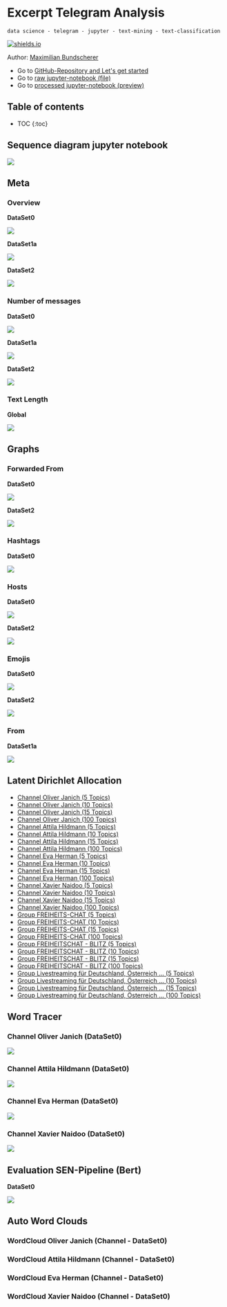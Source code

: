 # Excerpt Telegram Analysis

``data science - telegram - jupyter - text-mining - text-classification``

[![shields.io](https://img.shields.io/badge/license-Apache2-blue.svg)](http://www.apache.org/licenses/LICENSE-2.0.txt)

Author: [Maximilian Bundscherer](https://bundscherer-online.de)

- Go to [GitHub-Repository and Let's get started](https://github.com/maxbundscherer/telegram-analysis)
- Go to [raw jupyter-notebook (file)](https://github.com/maxbundscherer/telegram-analysis/blob/master/notebooks/Telegram.ipynb)
- Go to [processed jupyter-notebook (preview)](https://nbviewer.jupyter.org/github/maxbundscherer/telegram-analysis/blob/master/notebooks/Telegram-out.ipynb)

## Table of contents

* TOC
{:toc}

## Sequence diagram jupyter notebook

![](./seq/seq.svg)

## Meta

### Overview

**DataSet0**

[<img src="https://raw.githubusercontent.com/maxbundscherer/telegram-analysis/master/notebooks/output/meta-overview-dataSet0.png">](https://raw.githubusercontent.com/maxbundscherer/telegram-analysis/master/notebooks/output/meta-overview-dataSet0.png)

**DataSet1a**

[<img src="https://raw.githubusercontent.com/maxbundscherer/telegram-analysis/master/notebooks/output/meta-overview-dataSet1a.png">](https://raw.githubusercontent.com/maxbundscherer/telegram-analysis/master/notebooks/output/meta-overview-dataSet1a.png)

**DataSet2**

[<img src="https://raw.githubusercontent.com/maxbundscherer/telegram-analysis/master/notebooks/output/meta-overview-dataSet2.png">](https://raw.githubusercontent.com/maxbundscherer/telegram-analysis/master/notebooks/output/meta-overview-dataSet2.png)

### Number of messages

**DataSet0**

[<img src="https://raw.githubusercontent.com/maxbundscherer/telegram-analysis/master/notebooks/output/time-plot-dataSet0.png">](https://raw.githubusercontent.com/maxbundscherer/telegram-analysis/master/notebooks/output/time-plot-dataSet0.png)

**DataSet1a**

[<img src="https://raw.githubusercontent.com/maxbundscherer/telegram-analysis/master/notebooks/output/time-plot-dataSet1a.png">](https://raw.githubusercontent.com/maxbundscherer/telegram-analysis/master/notebooks/output/time-plot-dataSet1a.png)

**DataSet2**

[<img src="https://raw.githubusercontent.com/maxbundscherer/telegram-analysis/master/notebooks/output/time-plot-dataSet2.png">](https://raw.githubusercontent.com/maxbundscherer/telegram-analysis/master/notebooks/output/time-plot-dataSet2.png)

### Text Length

**Global**

[<img src="https://raw.githubusercontent.com/maxbundscherer/telegram-analysis/master/notebooks/output/meta-text-length-hist.png">](https://raw.githubusercontent.com/maxbundscherer/telegram-analysis/master/notebooks/output/meta-text-length-hist.png)

## Graphs

### Forwarded From

**DataSet0**

[<img src="https://raw.githubusercontent.com/maxbundscherer/telegram-analysis/master/notebooks/output/social-graph-dataSet0-forwarded-from.png">](https://raw.githubusercontent.com/maxbundscherer/telegram-analysis/master/notebooks/output/social-graph-dataSet0-forwarded-from.png)

**DataSet2**

[<img src="https://raw.githubusercontent.com/maxbundscherer/telegram-analysis/master/notebooks/output/social-graph-dataSet2-forwarded-from.png">](https://raw.githubusercontent.com/maxbundscherer/telegram-analysis/master/notebooks/output/social-graph-dataSet2-forwarded-from.png)

### Hashtags

**DataSet0**

[<img src="https://raw.githubusercontent.com/maxbundscherer/telegram-analysis/master/notebooks/output/social-graph-dataSet0-hashtag.png">](https://raw.githubusercontent.com/maxbundscherer/telegram-analysis/master/notebooks/output/social-graph-dataSet0-hashtag.png)

### Hosts

**DataSet0**

[<img src="https://raw.githubusercontent.com/maxbundscherer/telegram-analysis/master/notebooks/output/social-graph-dataSet0-host.png">](https://raw.githubusercontent.com/maxbundscherer/telegram-analysis/master/notebooks/output/social-graph-dataSet0-host.png)

**DataSet2**

[<img src="https://raw.githubusercontent.com/maxbundscherer/telegram-analysis/master/notebooks/output/social-graph-dataSet2-host.png">](https://raw.githubusercontent.com/maxbundscherer/telegram-analysis/master/notebooks/output/social-graph-dataSet2-host.png)

### Emojis

**DataSet0**

[<img src="https://raw.githubusercontent.com/maxbundscherer/telegram-analysis/master/notebooks/output/social-graph-dataSet0-emoji.png">](https://raw.githubusercontent.com/maxbundscherer/telegram-analysis/master/notebooks/output/social-graph-dataSet0-emoji.png)

**DataSet2**

[<img src="https://raw.githubusercontent.com/maxbundscherer/telegram-analysis/master/notebooks/output/social-graph-dataSet2-emoji.png">](https://raw.githubusercontent.com/maxbundscherer/telegram-analysis/master/notebooks/output/social-graph-dataSet2-emoji.png)

### From

**DataSet1a**

[<img src="https://raw.githubusercontent.com/maxbundscherer/telegram-analysis/master/notebooks/output/social-graph-dataSet1a-from.png">](https://raw.githubusercontent.com/maxbundscherer/telegram-analysis/master/notebooks/output/social-graph-dataSet1a-from.png)

## Latent Dirichlet Allocation

- [Channel Oliver Janich (5 Topics)](https://maxbundscherer.github.io/telegram-analysis/topics/oliver-janich-t-5-report.html)
- [Channel Oliver Janich (10 Topics)](https://maxbundscherer.github.io/telegram-analysis/topics/oliver-janich-t-10-report.html)
- [Channel Oliver Janich (15 Topics)](https://maxbundscherer.github.io/telegram-analysis/topics/oliver-janich-t-15-report.html)
- [Channel Oliver Janich (100 Topics)](https://maxbundscherer.github.io/telegram-analysis/topics/oliver-janich-t-100-report.html)
- [Channel Attila Hildmann (5 Topics)](https://maxbundscherer.github.io/telegram-analysis/topics/attila-hildmann-t-5-report.html)
- [Channel Attila Hildmann (10 Topics)](https://maxbundscherer.github.io/telegram-analysis/topics/attila-hildmann-t-10-report.html)
- [Channel Attila Hildmann (15 Topics)](https://maxbundscherer.github.io/telegram-analysis/topics/attila-hildmann-t-15-report.html)
- [Channel Attila Hildmann (100 Topics)](https://maxbundscherer.github.io/telegram-analysis/topics/attila-hildmann-t-100-report.html)
- [Channel Eva Herman (5 Topics)](https://maxbundscherer.github.io/telegram-analysis/topics/eva-herman-t-5-report.html)
- [Channel Eva Herman (10 Topics)](https://maxbundscherer.github.io/telegram-analysis/topics/eva-herman-t-10-report.html)
- [Channel Eva Herman (15 Topics)](https://maxbundscherer.github.io/telegram-analysis/topics/eva-herman-t-15-report.html)
- [Channel Eva Herman (100 Topics)](https://maxbundscherer.github.io/telegram-analysis/topics/eva-herman-t-100-report.html)
- [Channel Xavier Naidoo (5 Topics)](https://maxbundscherer.github.io/telegram-analysis/topics/xavier-naidoo-t-5-report.html)
- [Channel Xavier Naidoo (10 Topics)](https://maxbundscherer.github.io/telegram-analysis/topics/xavier-naidoo-t-10-report.html)
- [Channel Xavier Naidoo (15 Topics)](https://maxbundscherer.github.io/telegram-analysis/topics/xavier-naidoo-t-15-report.html)
- [Channel Xavier Naidoo (100 Topics)](https://maxbundscherer.github.io/telegram-analysis/topics/xavier-naidoo-t-100-report.html)
- [Group FREIHEITS-CHAT (5 Topics)](https://maxbundscherer.github.io/telegram-analysis/topics/group-freiheitsChat-t-5-report.html)
- [Group FREIHEITS-CHAT (10 Topics)](https://maxbundscherer.github.io/telegram-analysis/topics/group-freiheitsChat-t-10-report.html)
- [Group FREIHEITS-CHAT (15 Topics)](https://maxbundscherer.github.io/telegram-analysis/topics/group-freiheitsChat-t-15-report.html)
- [Group FREIHEITS-CHAT (100 Topics)](https://maxbundscherer.github.io/telegram-analysis/topics/group-freiheitsChat-t-100-report.html)
- [Group FREIHEITSCHAT - BLITZ (5 Topics)](https://maxbundscherer.github.io/telegram-analysis/topics/group-freiheitsChatBlitz-t-5-report.html)
- [Group FREIHEITSCHAT - BLITZ (10 Topics)](https://maxbundscherer.github.io/telegram-analysis/topics/group-freiheitsChatBlitz-t-10-report.html)
- [Group FREIHEITSCHAT - BLITZ (15 Topics)](https://maxbundscherer.github.io/telegram-analysis/topics/group-freiheitsChatBlitz-t-15-report.html)
- [Group FREIHEITSCHAT - BLITZ (100 Topics)](https://maxbundscherer.github.io/telegram-analysis/topics/group-freiheitsChatBlitz-t-100-report.html)
- [Group Livestreaming für Deutschland, Österreich ... (5 Topics)](https://maxbundscherer.github.io/telegram-analysis/topics/group-liveFuerDeOsSc-t-5-report.html)
- [Group Livestreaming für Deutschland, Österreich ... (10 Topics)](https://maxbundscherer.github.io/telegram-analysis/topics/group-liveFuerDeOsSc-t-10-report.html)
- [Group Livestreaming für Deutschland, Österreich ... (15 Topics)](https://maxbundscherer.github.io/telegram-analysis/topics/group-liveFuerDeOsSc-t-15-report.html)
- [Group Livestreaming für Deutschland, Österreich ... (100 Topics)](https://maxbundscherer.github.io/telegram-analysis/topics/group-liveFuerDeOsSc-t-100-report.html)

## Word Tracer

### Channel Oliver Janich (DataSet0)

[<img src="https://raw.githubusercontent.com/maxbundscherer/telegram-analysis/master/notebooks/output/word-tracer-oliver-janich.png">](https://raw.githubusercontent.com/maxbundscherer/telegram-analysis/master/notebooks/output/word-tracer-oliver-janich.png)

### Channel Attila Hildmann (DataSet0)

[<img src="https://raw.githubusercontent.com/maxbundscherer/telegram-analysis/master/notebooks/output/word-tracer-attila-hildmann.png">](https://raw.githubusercontent.com/maxbundscherer/telegram-analysis/master/notebooks/output/word-tracer-attila-hildmann.png)

### Channel Eva Herman (DataSet0)

[<img src="https://raw.githubusercontent.com/maxbundscherer/telegram-analysis/master/notebooks/output/word-tracer-eva-herman.png">](https://raw.githubusercontent.com/maxbundscherer/telegram-analysis/master/notebooks/output/word-tracer-eva-herman.png)

### Channel Xavier Naidoo (DataSet0)

[<img src="https://raw.githubusercontent.com/maxbundscherer/telegram-analysis/master/notebooks/output/word-tracer-xavier-naidoo.png">](https://raw.githubusercontent.com/maxbundscherer/telegram-analysis/master/notebooks/output/word-tracer-xavier-naidoo.png)

## Evaluation SEN-Pipeline (Bert)

**DataSet0**

[<img src="https://raw.githubusercontent.com/maxbundscherer/telegram-analysis/master/notebooks/output/eval-pipeline-sen-dataSet0.png">](https://raw.githubusercontent.com/maxbundscherer/telegram-analysis/master/notebooks/output/eval-pipeline-sen-dataSet0.png)

## Auto Word Clouds
<!-- Slider -->
<link rel="stylesheet" type="text/css" href="https://cdn.jsdelivr.net/npm/slick-carousel@1.8.1/slick/slick.css"/>
<script type="text/javascript" src="https://code.jquery.com/jquery-1.11.0.min.js"></script>
<script type="text/javascript" src="https://code.jquery.com/jquery-migrate-1.2.1.min.js"></script>
<script src="https://cdnjs.cloudflare.com/ajax/libs/slick-carousel/1.8.1/slick.min.js"></script>

<!-- CSV -->
<script src="https://cdnjs.cloudflare.com/ajax/libs/jquery-csv/0.71/jquery.csv-0.71.min.js"></script>

<!-- Slider Gen -->
<script>
        
    function generateSlider (data, selectorLabel) {
        retContent = ""
        for (var i = 0; i < data.length; i++) {
            filePath =  data[i][0];
            fileLabel = data[i][1];
            
            prefixPath = "https://raw.githubusercontent.com/maxbundscherer/telegram-analysis/master/notebooks/output/"
            filePath = prefixPath + encodeURI(filePath)
    
            retContent = retContent + " <div><br /><label>" + fileLabel + "</label><img src='" + filePath + "'><br /></div>"
    
        }
        $("#" + selectorLabel).html(retContent)
        $('#' + selectorLabel).slick({
          autoplay: true,
          autoplaySpeed: 3000,
        });
    }
    
    </script>

### WordCloud Oliver Janich (Channel - DataSet0)
<!-- Sliders -->
<div id="slider-oliver-janich"></div>
<script>
$.ajax({
          type: "GET",  
          url: "https://raw.githubusercontent.com/maxbundscherer/telegram-analysis/master/notebooks/cache/auto-wordcloud-oliver-janich.csv",
          dataType: "text",       
          success: function(response)  
          {
            data = $.csv.toArrays(response);
            generateSlider(data, "slider-oliver-janich");
          }   
        });
</script>

### WordCloud Attila Hildmann (Channel - DataSet0)
<!-- Sliders -->
<div id="slider-attila-hildmann"></div>
<script>
$.ajax({
          type: "GET",  
          url: "https://raw.githubusercontent.com/maxbundscherer/telegram-analysis/master/notebooks/cache/auto-wordcloud-attila-hildmann.csv",
          dataType: "text",       
          success: function(response)  
          {
            data = $.csv.toArrays(response);
            generateSlider(data, "slider-attila-hildmann");
          }   
        });
</script>

### WordCloud Eva Herman (Channel - DataSet0)
<!-- Sliders -->
<div id="slider-eva-herman"></div>
<script>
$.ajax({
          type: "GET",  
          url: "https://raw.githubusercontent.com/maxbundscherer/telegram-analysis/master/notebooks/cache/auto-wordcloud-eva-herman.csv",
          dataType: "text",       
          success: function(response)  
          {
            data = $.csv.toArrays(response);
            generateSlider(data, "slider-eva-herman");
          }   
        });
</script>

### WordCloud Xavier Naidoo (Channel - DataSet0)
<!-- Sliders -->
<div id="slider-xavier-naidoo"></div>
<script>
$.ajax({
          type: "GET",  
          url: "https://raw.githubusercontent.com/maxbundscherer/telegram-analysis/master/notebooks/cache/auto-wordcloud-xavier-naidoo.csv",
          dataType: "text",       
          success: function(response)  
          {
            data = $.csv.toArrays(response);
            generateSlider(data, "slider-xavier-naidoo");
          }   
        });
</script>
